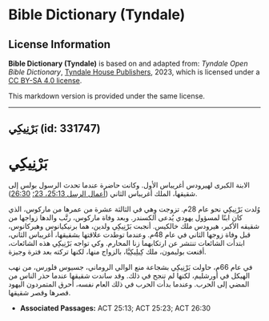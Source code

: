 # Bible Dictionary (Tyndale)

## License Information

**Bible Dictionary (Tyndale)** is based on and adapted from: _Tyndale Open Bible Dictionary_, [Tyndale House Publishers](https://tyndaleopenresources.com/), 2023, which is licensed under a [CC BY-SA 4.0 license](https://creativecommons.org/licenses/by-sa/4.0/legalcode.en).

This markdown version is provided under the same license.



--------------------------------

## بَرْنِيكِي (id: 331747)

بَرْنِيكِي
==========

الابنة الكبرى لهيرودس أغريباس الأول. وكانت حاضرة عندما تحدث الرسول بولس إلى شقيقها، الملك أغريباس الثاني ([أعمال الرسل 25:13، 23؛](https://ref.ly/Acts25:13) [26:30](https://ref.ly/Acts26:30)).

وُلدت بَرْنِيكِي نحو عام 28م. تزوجت وهي في الثالثة عشرة من عمرها من ماركوس، الذي كان ابنًا لمسؤول يهودي يُدعى ألكسندر. وبعد وفاة ماركوس، رتَّب والدها زواجها من شقيقه الأكبر، هيرودس ملك خالكيس. أنجبت بَرْنِيكِي ولدين، هما برنيكيانوس وهيركانوس، قبل وفاة زوجها الثاني في عام 48م. وعندما توطدت علاقتها بشقيقها، أغريباس الثاني، ابتدأت الشائعات تنتشر عن ارتكابهما زنا المحارم. وكي تواجه بَرْنِيكِي هذه الشائعات، أقنعت بوليمون، ملك كِيلِيكِيَّا، بالزواج منها، لكنها تركته بعد فترة وجيزة.

في عام 66م، حاولت بَرْنِيكِي بشجاعة منع الوالي الروماني، جسيوس فلورس، من نهب الهيكل في أورشليم، لكنها لم تنجح في ذلك. وقد ساندت شقيقها عندما حذر الناس من المضي إلى الحرب. وعندما بدأت الحرب في ذلك العام نفسه، أحرق المتمردون اليهود قصرها وقصر شقيقها.

* **Associated Passages:** ACT 25:13; ACT 25:23; ACT 26:30

